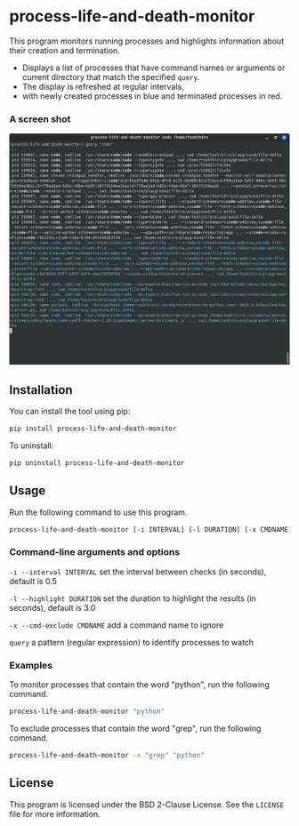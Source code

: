 process-life-and-death-monitor
==============================

This program monitors running processes and highlights information about their creation and termination.

* Displays a list of processes that have command names or arguments or current directory that match the specified `query`.
* The display is refreshed at regular intervals,
* with newly created processes in blue and terminated processes in red.

### A screen shot

![](https://github.com/tos-kamiya/process-life-and-death-monitor/blob/main/a_screen_shot.png?raw=True)

## Installation

You can install the tool using pip:

```sh
pip install process-life-and-death-monitor
```

To uninstall:

```sh
pip uninstall process-life-and-death-monitor
```

## Usage

Run the following command to use this program.

```sh
process-life-and-death-monitor [-i INTERVAL] [-l DURATION] [-x CMDNAME]... query
```

### Command-line arguments and options

`-i --interval INTERVAL`
  set the interval between checks (in seconds), default is 0.5

`-l --highlight DURATION`
  set the duration to highlight the results (in seconds), default is 3.0

`-x --cmd-exclude CMDNAME`
  add a command name to ignore

`query`
  a pattern (regular expression) to identify processes to watch

### Examples

To monitor processes that contain the word "python", run the following command.

```sh
process-life-and-death-monitor "python"
```

To exclude processes that contain the word "grep", run the following command.

```sh
process-life-and-death-monitor -x "grep" "python"
```

## License

This program is licensed under the BSD 2-Clause License. See the `LICENSE` file for more information.

